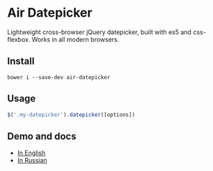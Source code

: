 # Air Datepicker

Lightweight cross-browser jQuery datepicker, built with es5 and css-flexbox. Works in all modern browsers.

## Install
```
bower i --save-dev air-datepicker
```

## Usage
```javascript
$('.my-datepicker').datepicker([options])
```

## Demo and docs
* [In English](http://t1m0n.name/air-datepicker/docs/)
* [In Russian](http://t1m0n.name/air-datepicker/docs/index-ru.html)
